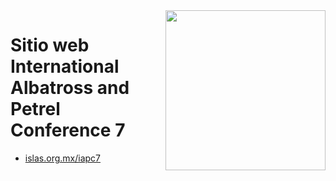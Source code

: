 <img src="https://www.islas.org.mx/img/logo.svg" align="right" width="256" />

# Sitio web International Albatross and Petrel Conference 7

- [islas.org.mx/iapc7](https://www.islas.org.mx/iapc7/)
